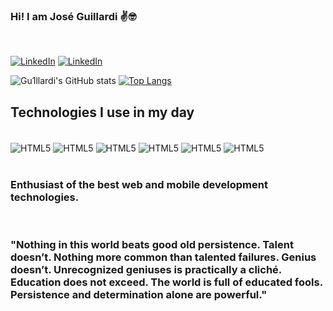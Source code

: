### Hi! I am José Guillardi ✌️🤓
<br>

[![LinkedIn](https://img.shields.io/badge/LinkedIn-0077B5?style=for-the-badge&logo=linkedin&logoColor=white)](https://www.linkedin.com/in/jos%C3%A9-wellington-ribeiro-a26418163/)
[![LinkedIn](https://img.shields.io/badge/Instagram-E4405F?style=for-the-badge&logo=instagram&logoColor=white)](https://www.instagram.com/grillardi/)

![Gu1llardi's GitHub stats](https://github-readme-stats.vercel.app/api?username=JoseGu1llardi&show_icons=true&theme=dracula)
[![Top Langs](https://github-readme-stats.vercel.app/api/top-langs/?username=JoseGu1llardi)](https://github.com/JoseGu1llardi)

## Technologies I use in my day

<div style='display: inline-block;'><br/>
    <img align='center' src='https://img.shields.io/badge/HTML5-E34F26?style=for-the-badge&logo=html5&logoColor=white' alt='HTML5'>
    <img align='center' src='https://img.shields.io/badge/CSS3-1572B6?style=for-the-badge&logo=css3&logoColor=white' alt='HTML5'>
    <img align='center' src='https://img.shields.io/badge/JavaScript-F7DF1E?style=for-the-badge&logo=javascript&logoColor=black' alt='HTML5'>
    <img align='center' src='https://img.shields.io/badge/TypeScript-007ACC?style=for-the-badge&logo=typescript&logoColor=white' alt='HTML5'>
    <img align='center' src='https://img.shields.io/badge/React-20232A?style=for-the-badge&logo=react&logoColor=61DAFB' alt='HTML5'>
    <img align='center' src='https://img.shields.io/badge/Node.js-43853D?style=for-the-badge&logo=node.js&logoColor=white' alt='HTML5'>
</div>

<br />

<br />

<h3>Enthusiast of the best web and mobile development technologies.</h3>
<br />

<h3>"Nothing in this world beats good old persistence. Talent doesn’t. Nothing more common than talented failures. Genius doesn’t. Unrecognized geniuses is practically a cliché. Education does not exceed. The world is full of educated fools. Persistence and determination alone are powerful."</h3>
